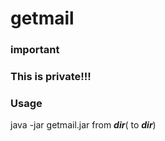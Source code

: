 # getmail
### important
### This is private!!!
### Usage
java -jar getmail.jar from ___dir___( to ___dir___)
